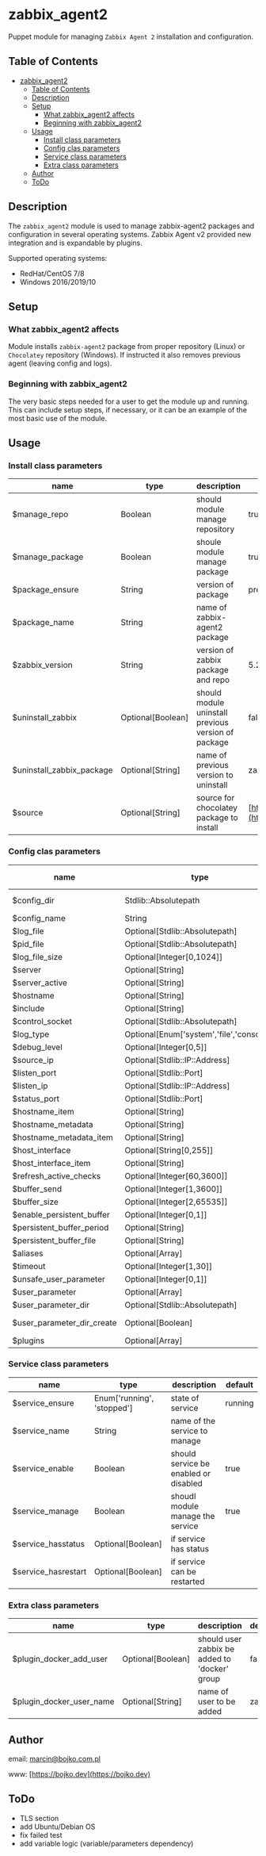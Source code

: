 # zabbix_agent2

Puppet module for managing `Zabbix Agent 2` installation and configuration.

## Table of Contents

<!-- TOC -->

- [zabbix_agent2](#zabbix_agent2)
  - [Table of Contents](#table-of-contents)
  - [Description](#description)
  - [Setup](#setup)
    - [What zabbix_agent2 affects](#what-zabbix_agent2-affects)
    - [Beginning with zabbix_agent2](#beginning-with-zabbix_agent2)
  - [Usage](#usage)
    - [Install class parameters](#install-class-parameters)
    - [Config clas parameters](#config-clas-parameters)
    - [Service class parameters](#service-class-parameters)
    - [Extra class parameters](#extra-class-parameters)
  - [Author](#author)
  - [ToDo](#todo)

<!-- /TOC -->

## Description

The `zabbix_agent2` module is used to manage zabbix-agent2 packages and configuration in several operating systems. Zabbix Agent v2 provided new integration and is expandable by plugins.

Supported operating systems:

- RedHat/CentOS 7/8
- Windows 2016/2019/10

## Setup

### What zabbix_agent2 affects

Module installs `zabbix-agent2` package from proper repository (Linux) or `Chocolatey` repository (Windows). If instructed it also removes previous agent (leaving config and logs).

### Beginning with zabbix_agent2

The very basic steps needed for a user to get the module up and running. This
can include setup steps, if necessary, or it can be an example of the most basic
use of the module.

## Usage

### Install class parameters

|name|type|description|default|
|----|----|-----------|-------|
|$manage_repo|Boolean|should module manage repository|true|
|$manage_package|Boolean|shoule module manage package|true|
|$package_ensure|String|version of package|present|
|$package_name  |String|name of zabbix-agent2 package||
|$zabbix_version|String|version of zabbix package and repo|5.2|
|$uninstall_zabbix|Optional[Boolean]|should module uninstall previous version of package|false|
|$uninstall_zabbix_package|Optional[String]|name of previous version to uninstall|zabbix-agent|
|$source        |Optional[String]|source for chocolatey package to install|[https://chocolatey.org/api/v2/](https://chocolatey.org/api/v2/)|

### Config clas parameters

|name|type|description or config variable name|default|
|----|----|-----------|-------|
|$config_dir               |Stdlib::Absolutepath|folder where config is being held||
|$config_name              |String|config filename||
|$log_file                 |Optional[Stdlib::Absolutepath]|`LogFile`||
|$pid_file                 |Optional[Stdlib::Absolutepath]|`PidFile`||
|$log_file_size            |Optional[Integer[0,1024]]|`LogFileSize`|1|
|$server                   |Optional[String]|`Server`|127.0.0.1|
|$server_active            |Optional[String]|`ServerActive`|127.0.0.1|
|$hostname                 |Optional[String]|`Hostname`||
|$include                  |Optional[String]|`Include`||
|$control_socket           |Optional[Stdlib::Absolutepath]|`ControlSocket`||
|$log_type                 |Optional[Enum['system','file','console']]|`LogType`||
|$debug_level              |Optional[Integer[0,5]]|`DebugLevel`||
|$source_ip                |Optional[Stdlib::IP::Address]|`SourceIP`||
|$listen_port              |Optional[Stdlib::Port]|`ListenPort`||
|$listen_ip                |Optional[Stdlib::IP::Address]|`ListenIP`||
|$status_port              |Optional[Stdlib::Port]|`StatusPort`||
|$hostname_item            |Optional[String]|`HostnameItem`||
|$hostname_metadata        |Optional[String]|`HostnameMetadata`||
|$hostname_metadata_item   |Optional[String]|`HostnameMetadataItem`||
|$host_interface           |Optional[String[0,255]]|`HostInterface`||
|$host_interface_item      |Optional[String]|`HostInterfaceItem`||
|$refresh_active_checks    |Optional[Integer[60,3600]]|`RefreshActiveChecks`||
|$buffer_send              |Optional[Integer[1,3600]]|`BufferSend`||
|$buffer_size              |Optional[Integer[2,65535]]|`BufferSize`||
|$enable_persistent_buffer |Optional[Integer[0,1]]|`EnablePersistentBuffer`||
|$persistent_buffer_period |Optional[String]|`PersistentBufferPeriod`||
|$persistent_buffer_file   |Optional[String]|`PersistentBufferFile`||
|$aliases                  |Optional[Array]|`Aliases`||
|$timeout                  |Optional[Integer[1,30]]|`Timeout`||
|$unsafe_user_parameter    |Optional[Integer[0,1]]|`UnsafeUserParameter`||
|$user_parameter           |Optional[Array]|`UserParameter`||
|$user_parameter_dir       |Optional[Stdlib::Absolutepath]|`UserParameterDir`||
|$user_parameter_dir_create|Optional[Boolean]|should we create dir if `UserParameter` is set|true|
|$plugins                  |Optional[Array]|`Plugins`||

### Service class parameters

|name|type|description|default|
|----|----|-----------|-------|
|$service_ensure|Enum['running', 'stopped']|state of service|running|
|$service_name|String|name of the service to manage||
|$service_enable|Boolean|should service be enabled or disabled|true|
|$service_manage|Boolean|shoudl module manage the service|true|
|$service_hasstatus|Optional[Boolean]|if service has status||
|$service_hasrestart|Optional[Boolean]|if service can be restarted||

### Extra class parameters

|name|type|description|default|
|----|----|-----------|-------|
|$plugin_docker_add_user|Optional[Boolean]|should user zabbix be added to 'docker' group|false|
|$plugin_docker_user_name|Optional[String]|name of user to be added|zabbix|

## Author

email: marcin@bojko.com.pl

www: [https://bojko.dev](https://bojko.dev)

## ToDo

- TLS section
- add Ubuntu/Debian OS
- fix failed test
- add variable logic (variable/parameters dependency)
